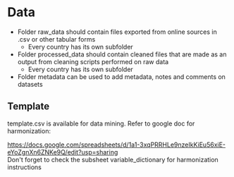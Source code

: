 # Data

- Folder raw_data should contain files exported from online sources in .csv or other tabular forms
  - Every country has its own subfolder
- Folder processed_data should contain cleaned files that are made as an output from cleaning scripts performed on raw data
  - Every country has its own subfolder
- Folder metadata can be used to add metadata, notes and comments on datasets


## Template

template.csv is available for data mining. Refer to google doc for harmonization: 

https://docs.google.com/spreadsheets/d/1a1-3xqPRRHLe9nzeIkKiEu56xiE-eYoZgnXn6ZNKe9Q/edit?usp=sharing  
Don't forget to check the subsheet variable_dictionary for harmonization instructions
